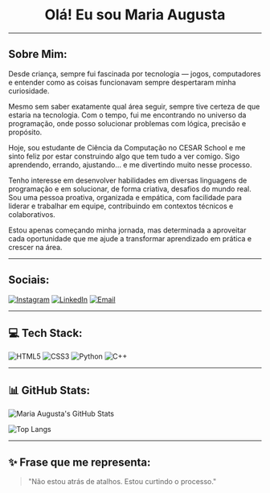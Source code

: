 # <h1 align="center"> Olá! Eu sou Maria Augusta</h1>

---

## Sobre Mim:

Desde criança, sempre fui fascinada por tecnologia — jogos, computadores e entender como as coisas funcionavam sempre despertaram minha curiosidade.

Mesmo sem saber exatamente qual área seguir, sempre tive certeza de que estaria na tecnologia. Com o tempo, fui me encontrando no universo da programação, onde posso solucionar problemas com lógica, precisão e propósito.

Hoje, sou estudante de Ciência da Computação no CESAR School e me sinto feliz por estar construindo algo que tem tudo a ver comigo. Sigo aprendendo, errando, ajustando… e me divertindo muito nesse processo.

Tenho interesse em desenvolver habilidades em diversas linguagens de programação e em solucionar, de forma criativa, desafios do mundo real. Sou uma pessoa proativa, organizada e empática, com facilidade para liderar e trabalhar em equipe, contribuindo em contextos técnicos e colaborativos.

Estou apenas começando minha jornada, mas determinada a aproveitar cada oportunidade que me ajude a transformar aprendizado em prática e crescer na área.

---

##  Sociais:

[![Instagram](https://img.shields.io/badge/Instagram-DD2A7B?style=for-the-badge&logo=instagram&logoColor=white)](https://instagram.com/gutadafonte_) 
[![LinkedIn](https://img.shields.io/badge/LinkedIn-0077B5?style=for-the-badge&logo=linkedin&logoColor=white)](https://linkedin.com/in/mariaaugustadafonte) 
[![Email](https://img.shields.io/badge/Email-D14836?style=for-the-badge&logo=gmail&logoColor=white)](mailto:mariaaugustahdafonte@gmail.com)

---

## 💻 Tech Stack:

![HTML5](https://img.shields.io/badge/HTML5-E34F26?style=for-the-badge&logo=html5&logoColor=white)
![CSS3](https://img.shields.io/badge/CSS3-1572B6?style=for-the-badge&logo=css3&logoColor=white)
![Python](https://img.shields.io/badge/Python-3776AB?style=for-the-badge&logo=python&logoColor=white)
![C++](https://img.shields.io/badge/C++-00599C?style=for-the-badge&logo=c%2b%2b&logoColor=white)

---

## 📊 GitHub Stats:

![Maria Augusta's GitHub Stats](https://github-readme-stats.vercel.app/api?username=seuusuario&show_icons=true&theme=dark)

![Top Langs](https://github-readme-stats.vercel.app/api/top-langs/?username=seuusuario&layout=compact&theme=dark)

---

## ✨ Frase que me representa:
> "Não estou atrás de atalhos. Estou curtindo o processo."


